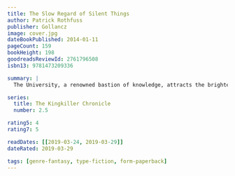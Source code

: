 ```yaml
---
title: The Slow Regard of Silent Things
author: Patrick Rothfuss
publisher: Gollancz
image: cover.jpg
dateBookPublished: 2014-01-11
pageCount: 159
bookHeight: 198
goodreadsReviewId: 2761796508
isbn13: 9781473209336

summary: |
  The University, a renowned bastion of knowledge, attracts the brightest minds to unravel the mysteries of enlightened sciences like artificing and alchemy. Yet deep below its bustling halls lies a complex and cavernous maze of abandoned rooms and ancient passageways - and in the heart of it all lives Auri. Formerly a student at the University, now Auri spends her days tending the world around her. She has learned that some mysteries are best left settled and safe. No longer fooled by the sharp rationality so treasured by the University, Auri sees beyond the surface of things, into subtle dangers and hidden names.

series:
  title: The Kingkiller Chronicle
  number: 2.5

rating5: 4
rating7: 5

readDates: [[2019-03-24, 2019-03-29]]
dateRated: 2019-03-29

tags: [genre-fantasy, type-fiction, form-paperback]
---
```

